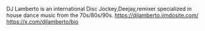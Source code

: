 DJ Lamberto is an international Disc Jockey,Deejay,remixer
specialized in house dance music from the 70s/80s/90s.  https://djlamberto.jimdosite.com/
https://x.com/djlamberto/bio
